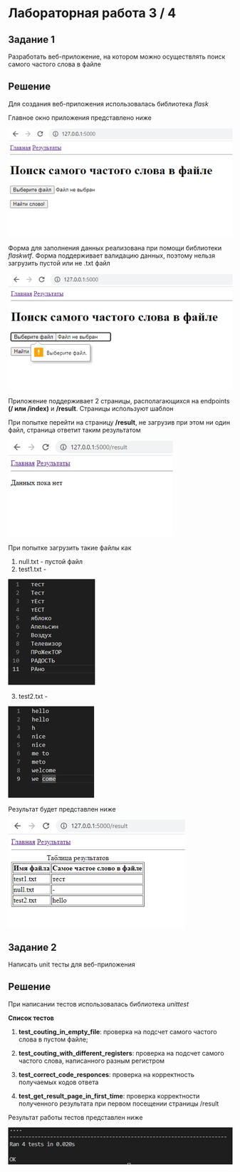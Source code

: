 # Лабораторная работа 3 / 4
## Задание 1
Разработать веб-приложение, на котором можно осуществлять поиск самого частого слова в файле

## Решение
Для создания веб-приложения использовалась библиотека _flask_

Главное окно приложения представлено ниже

![](media/main.png)

Форма для заполнения данных реализована при помощи библиотеки _flaskwtf_.
Форма поддерживает валидацию данных, поэтому нельзя загрузить пустой или не .txt файл

![](media/validation.png)

Приложение поддерживает 2 страницы, располагающихся на endpoints **(/ или /index)** и **/result**.
Страницы используют шаблон

При попытке перейти на страницу **/result**, не загрузив при этом ни один файл, страница ответит таким результатом

![](media/null_results.png)

При попытке загрузить такие файлы как
1) null.txt - пустой файл
2) test1.txt - 

![](media/test1_file.png)

3) test2.txt - 

![](media/test2_file.png)

Результат будет представлен ниже

![](media/results.png)

## Задание 2
Написать unit тесты для веб-приложения

## Решение
При написании тестов использовалась библиотека _unittest_

**Список тестов**

1) **test_couting_in_empty_file**: проверка на подсчет самого частого слова в пустом файле;

2) **test_couting_with_different_registers**: проверка на подсчет самого частого слова, написанного разным регистром

3) **test_correct_code_responces**: проверка на корректность получаемых кодов ответа

4) **test_get_result_page_in_first_time**: проверка корректности полученного результата при первом посещении страницы /result

Результат работы тестов представлен ниже

![](media/tests.png)
